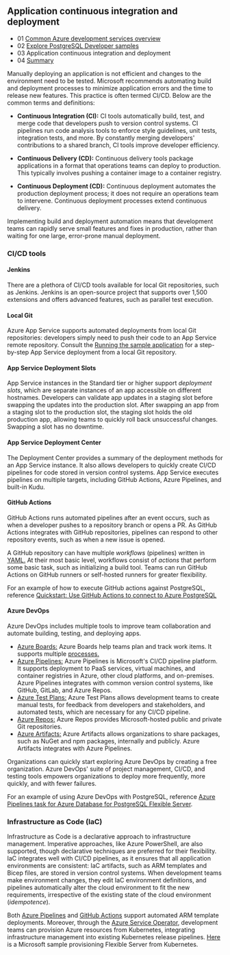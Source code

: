 ## Application continuous integration and deployment

- 01 [Common Azure development services overview](https://github.com/microsoft/azure_pg_dev_workshop/blob/main/04_EndToEndDev/04_00-1_Common-Azure-development-services-overview.md)
- 02 [Explore PostgreSQL Developer samples](https://github.com/microsoft/azure_pg_dev_workshop/blob/main/04_EndToEndDev/04_00-4-Start-the-hands-on-tutorial.md)
- 03 Application continuous integration and deployment
- 04 [Summary](https://github.com/microsoft/azure_pg_dev_workshop/blob/main/04_EndToEndDev/04_00-6-Summary.md)

Manually deploying an application is not efficient and changes to the environment need to be tested. Microsoft recommends automating build and deployment processes to minimize application errors and the time to release new features. This practice is often termed CI/CD. Below are the common terms and definitions:
  
- **Continuous Integration (CI):** CI tools automatically build, test, and merge code that developers push to version control systems. CI pipelines run code analysis tools to enforce style guidelines, unit tests, integration tests, and more. By constantly merging developers' contributions to a shared branch, CI tools improve developer efficiency.

- **Continuous Delivery (CD):** Continuous delivery tools package applications in a format that operations teams can deploy to production. This typically involves pushing a container image to a container registry.

- **Continuous Deployment (CD):** Continuous deployment automates the production deployment process; it does not require an operations team to intervene. Continuous deployment processes extend continuous delivery.

Implementing build and deployment automation means that development teams can rapidly serve small features and fixes in production, rather than waiting for one large, error-prone manual deployment.

### CI/CD tools

#### Jenkins

There are a plethora of CI/CD tools available for local Git repositories, such as Jenkins. Jenkins is an open-source project that supports over 1,500 extensions and offers advanced features, such as parallel test execution.

#### Local Git

Azure App Service supports automated deployments from local Git repositories: developers simply need to push their code to an App Service remote repository. Consult the [Running the sample application](https://github.com/azure/azure-postgresql/blob/master/DeveloperGuide/step-1-sample-apps/README.md) for a step-by-step App Service deployment from a local Git repository.

#### App Service Deployment Slots

App Service instances in the Standard tier or higher support *deployment slots*, which are separate instances of an app accessible on different hostnames. Developers can validate app updates in a staging slot before swapping the updates into the production slot. After swapping an app from a staging slot to the production slot, the staging slot holds the old production app, allowing teams to quickly roll back unsuccessful changes. Swapping a slot has no downtime.

#### App Service Deployment Center

The Deployment Center provides a summary of the deployment methods for an App Service instance. It also allows developers to quickly create CI/CD pipelines for code stored in version control systems. App Service executes pipelines on multiple targets, including GitHub Actions, Azure Pipelines, and built-in Kudu.

#### GitHub Actions

GitHub Actions runs automated pipelines after an event occurs, such as when a developer pushes to a repository branch or opens a PR. As GitHub Actions integrates with GitHub repositories, pipelines can respond to other repository events, such as when a new issue is opened.

A GitHub repository can have multiple *workflows* (pipelines) written in [YAML.](yaml.org) At their most basic level, workflows consist of *actions* that perform some basic task, such as initializing a build tool. Teams can run GitHub Actions on GitHub runners or self-hosted runners for greater flexibility.

For an example of how to execute GitHub actions against PostgreSQL, reference [Quickstart: Use GitHub Actions to connect to Azure PostgreSQL](https://learn.microsoft.com/azure/postgresql/single-server/how-to-deploy-github-action?tabs=userlevel)

#### Azure DevOps

Azure DevOps includes multiple tools to improve team collaboration and automate building, testing, and deploying apps.

- [Azure Boards:](https://learn.microsoft.com/azure/devops/boards/get-started/what-is-azure-boards?view=azure-devops) Azure Boards help teams plan and track work items. It supports multiple [processes.](https://learn.microsoft.com/azure/devops/boards/work-items/guidance/choose-process?view=azure-devops&tabs=basic-process)
- [Azure Pipelines:](https://learn.microsoft.com/azure/devops/pipelines/get-started/what-is-azure-pipelines?view=azure-devops) Azure Pipelines is Microsoft's CI/CD pipeline platform. It supports deployment to PaaS services, virtual machines, and container registries in Azure, other cloud platforms, and on-premises. Azure Pipelines integrates with common version control systems, like GitHub, GitLab, and Azure Repos.
- [Azure Test Plans:](https://learn.microsoft.com/azure/devops/test/overview?view=azure-devops) Azure Test Plans allows development teams to create manual tests, for feedback from developers and stakeholders, and automated tests, which are necessary for any CI/CD pipeline.
- [Azure Repos:](https://learn.microsoft.com/azure/devops/repos/get-started/what-is-repos?view=azure-devops) Azure Repos provides Microsoft-hosted public and private Git repositories.
- [Azure Artifacts:](https://learn.microsoft.com/azure/devops/artifacts/start-using-azure-artifacts?view=azure-devops) Azure Artifacts allows organizations to share packages, such as NuGet and npm packages, internally and publicly. Azure Artifacts integrates with Azure Pipelines.

Organizations can quickly start exploring Azure DevOps by creating a free organization. Azure DevOps' suite of project management, CI/CD, and testing tools empowers organizations to deploy more frequently, more quickly, and with fewer failures.

For an example of using Azure DevOps with PostgreSQL, reference [Azure Pipelines task for Azure Database for PostgreSQL Flexible Server](https://learn.microsoft.com/azure/postgresql/flexible-server/azure-pipelines-deploy-database-task).

### Infrastructure as Code (IaC)

Infrastructure as Code is a declarative approach to infrastructure management. Imperative approaches, like Azure PowerShell, are also supported, though declarative techniques are preferred for their flexibility. IaC integrates well with CI/CD pipelines, as it ensures that all application environments are consistent: IaC artifacts, such as ARM templates and Bicep files, are stored in version control systems. When development teams make environment changes, they edit IaC environment definitions, and pipelines automatically alter the cloud environment to fit the new requirements, irrespective of the existing state of the cloud environment (*idempotence*).

Both [Azure Pipelines](https://learn.microsoft.com/azure/azure-resource-manager/templates/add-template-to-azure-pipelines) and [GitHub Actions](https://learn.microsoft.com/azure/azure-resource-manager/templates/deploy-github-actions) support automated ARM template deployments. Moreover, through the [Azure Service Operator](https://azure.github.io/azure-service-operator/), development teams can provision Azure resources from Kubernetes, integrating infrastructure management into existing Kubernetes release pipelines. [Here](https://github.com/Azure/azure-service-operator/blob/main/docs/v1/services/postgresql/postgresql.md) is a Microsoft sample provisioning Flexible Server from Kubernetes.
